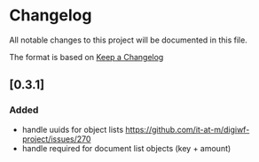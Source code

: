 # Changelog

All notable changes to this project will be documented in this file.

The format is based on [Keep a Changelog](https://keepachangelog.com/en/1.0.0/)

## [0.3.1]

### Added

- handle uuids for object lists https://github.com/it-at-m/digiwf-project/issues/270
- handle required for document list objects (key + amount)

